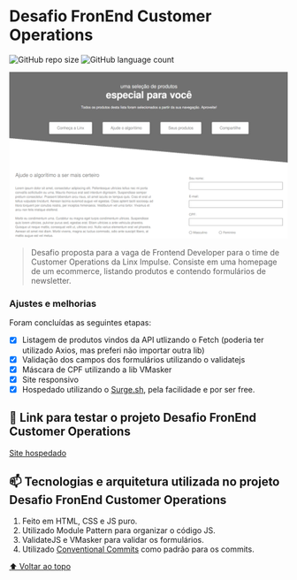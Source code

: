 # Desafio FronEnd Customer Operations

<!---Esses são exemplos. Veja https://shields.io para outras pessoas ou para personalizar este conjunto de escudos. Você pode querer incluir dependências, status do projeto e informações de licença aqui--->

![GitHub repo size](https://img.shields.io/github/repo-size/iuricode/README-template?style=for-the-badge)
![GitHub language count](https://img.shields.io/github/languages/count/iuricode/README-template?style=for-the-badge)

<img src="screen.png" alt="Screen Application">

> Desafio proposta para a vaga de Frontend Developer para o time de Customer Operations da Linx Impulse. Consiste em uma homepage de um ecommerce, listando produtos e contendo formulários de newsletter.

### Ajustes e melhorias

Foram concluídas as seguintes etapas:

- [x] Listagem de produtos vindos da API utlizando o Fetch (poderia ter utilizado Axios, mas preferi não importar outra lib)
- [x] Validação dos campos dos formulários utilizando o validatejs
- [x] Máscara de CPF utilizando a lib VMasker
- [x] Site responsivo
- [x] Hospedado utilizando o [Surge.sh](https://surge.sh/), pela facilidade e por ser free.

## 🚀 Link para testar o projeto Desafio FronEnd Customer Operations

[Site hospedado](http://front-end-challenge-linx.surge.sh/)

## 📫 Tecnologias e arquitetura utilizada no projeto Desafio FronEnd Customer Operations

1. Feito em HTML, CSS e JS puro.
2. Utilizado Module Pattern para organizar o código JS.
3. ValidateJS e VMasker para validar os formulários.
4. Utilizado [Conventional Commits](https://www.conventionalcommits.org/en/v1.0.0/) como padrão para os commits.

[⬆ Voltar ao topo](#nome-do-projeto)<br>